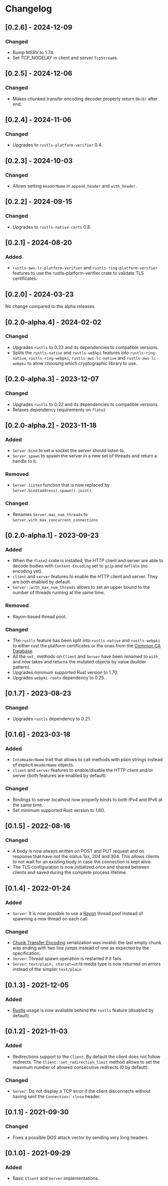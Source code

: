 # Changelog

## [0.2.6] - 2024-12-09

### Changed

- Bump MSRV to 1.74.
- Set TCP_NODELAY in client and server `TcpStream`s.

## [0.2.5] - 2024-12-06

### Changed

- Makes chunked transfer encoding decoder properly return `Ok(0)` after end.

## [0.2.4] - 2024-11-06

### Changed

- Upgrades to `rustls-platform-verifier` 0.4.

## [0.2.3] - 2024-10-03

### Changed

- Allows setting `HeaderName` in `append_header` and `with_header`.

## [0.2.2] - 2024-09-15

### Changed

- Upgrades to `rustls-native-certs` 0.8.

## [0.2.1] - 2024-08-20

### Added

- `rustls-aws-lc-platform-verifier` and `rustls-ring-platform-verifier` features to use the rustls-platform-verifier
  crate to validate TLS certificates.

## [0.2.0] - 2024-03-23

No change compared to the alpha releases.

## [0.2.0-alpha.4] - 2024-02-02

### Changed

- Upgrades `rustls` to 0.23 and its dependencies to compatible versions.
- Splits the `rustls-native` and `rustls-webkpi` features
  into `rustls-ring-native`, `rustls-ring-webpki`, `rustls-aws-lc-native` and `rustls-aws-lc-webpki` to allow choosing
  which cryptographic library to use.

## [0.2.0-alpha.3] - 2023-12-07

### Changed

- Upgrades `rustls` to 0.22 and its dependencies to compatible versions.
- Relaxes dependency requirements on `flate2`

## [0.2.0-alpha.2] - 2023-11-18

### Added

- `Server.bind` to set a socket the server should listen to.
- `Server.spawn` to spawn the server in a new set of threads and return a handle to it.

### Removed

- `Server.listen` function that is now replaced by `Server.bind(address).spawn().join()`.

### Changed

- Renames `Server.max_num_threads` to `Server.with_max_concurrent_connections`

## [0.2.0-alpha.1] - 2023-09-23

### Added

- When the `flate2` crate is installed, the HTTP client and server are able to decode bodies with `Content-Encoding` set
  to `gzip` and `deflate` (no encoding yet).
- `client` and  `server` features to enable the HTTP client and server. They are both enabled by default.
- `Server::with_max_num_threads` allows to set an upper bound to the number of threads running at the same time.

### Removed

- Rayon-based thread pool.

### Changed

- The `rustls` feature has been split into `rustls-native` and `rustls-webpki` to either rust the platform certificates
  or the ones from the [Common CA Database](https://www.ccadb.org/).
- All the `set_` methods on `Client` and `Server` have been renamed to `with_` and now takes and returns the mutated
  objects by value (builder pattern).
- Upgrades minimum supported Rust version to 1.70.
- Upgrades `webpki-roots` dependency to 0.25.

## [0.1.7] - 2023-08-23

### Changed

- Upgrades `rustls` dependency to 0.21.

## [0.1.6] - 2023-03-18

### Added

- `IntoHeaderName` trait that allows to call methods with plain strings instead of explicit `HeaderName` objects.
- `client` and `server` features to enable/disable the HTTP client and/or server (both features are enabled by default).

### Changed

- Bindings to server localhost now properly binds to both IPv4 and IPv6 at the same time.
- Set minimum supported Rust version to 1.60.

## [0.1.5] - 2022-08-16

### Changed

- A body is now always written on POST and PUT request and on response that have not the status 1xx, 204 and 304.
  This allows clients to not wait for an existing body in case the connection is kept alive.
- The TLS configuration is now initialized once and shared between clients and saved during the complete process
  lifetime.

## [0.1.4] - 2022-01-24

### Added

- `Server`: It is now possible to use a [Rayon](https://github.com/rayon-rs/rayon) thread pool instead of spawning a new
  thread on each call.

### Changed

- [Chunk Transfer Encoding](https://httpwg.org/http-core/draft-ietf-httpbis-messaging-latest.html#chunked.encoding)
  serialization was invalid: the last empty chunk was ending with two line jumps instead of one as expected by the
  specification.
- `Server`: Thread spawn operation is restarted if it fails.
- `Server`: `text/plain; charset=utf8` media type is now returned on errors instead of the simpler `text/plain`.

## [0.1.3] - 2021-12-05

### Added

- [Rustls](https://github.com/rustls/rustls) usage is now available behind the `rustls` feature (disabled by default).

## [0.1.2] - 2021-11-03

### Added

- Redirections support to the `Client`. By default the client does not follow redirects.
  The `Client::set_redirection_limit` method allows to set the maximum number of allowed consecutive redirects (0 by
  default).

### Changed

- `Server`: Do not display a TCP error if the client disconnects without having sent the `Connection: close` header.

## [0.1.1] - 2021-09-30

### Changed

- Fixes a possible DOS attack vector by sending very long headers.

## [0.1.0] - 2021-09-29

### Added

- Basic `Client` and `Server` implementations.
